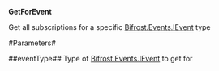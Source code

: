 **GetForEvent**

Get all subscriptions for a specific [Bifrost.Events.IEvent](Bifrost.Events.IEvent) type

#Parameters#


##eventType##
Type of [Bifrost.Events.IEvent](Bifrost.Events.IEvent) to get for
